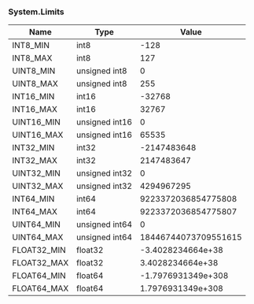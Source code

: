 ### System.Limits
**Name**	| **Type**			| **Value**
----------- | ----------------- | --------------------
INT8_MIN	| int8				| -128
INT8_MAX	| int8				| 127
UINT8_MIN	| unsigned int8		| 0
UINT8_MAX	| unsigned int8		| 255
INT16_MIN	| int16				| -32768
INT16_MAX	| int16				| 32767
UINT16_MIN	| unsigned int16	| 0
UINT16_MAX	| unsigned int16	| 65535
INT32_MIN	| int32				| -2147483648
INT32_MAX	| int32				| 2147483647
UINT32_MIN	| unsigned int32	| 0
UINT32_MAX	| unsigned int32	| 4294967295
INT64_MIN	| int64				| 9223372036854775808
INT64_MAX	| int64				| 9223372036854775807
UINT64_MIN	| unsigned int64	| 0
UINT64_MAX	| unsigned int64	| 18446744073709551615
FLOAT32_MIN	| float32			| -3.4028234664e+38
FLOAT32_MAX	| float32			| 3.4028234664e+38
FLOAT64_MIN	| float64			| -1.7976931349e+308
FLOAT64_MAX	| float64			| 1.7976931349e+308